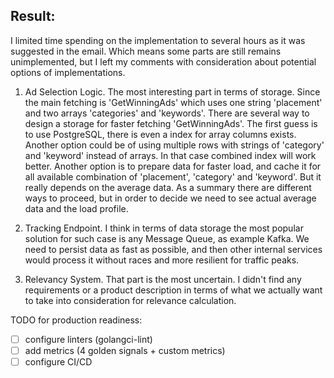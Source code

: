 Result:
---

I limited time spending on the implementation to several hours as it was suggested in the email.
Which means some parts are still remains unimplemented, but I left my comments with consideration about potential options of implementations.

1. Ad Selection Logic. The most interesting part in terms of storage.
Since the main fetching is 'GetWinningAds' which uses one string 'placement' and two arrays 'categories' and 'keywords'.
There are several way to design a storage for faster fetching 'GetWinningAds'. The first guess is to use PostgreSQL, there is even a index for array columns exists.
Another option could be of using multiple rows with strings of 'category' and 'keyword' instead of arrays. In that case combined index will work better.
Another option is to prepare data for faster load, and cache it for all available combination of 'placement', 'category' and 'keyword'. But it really depends on the average data.
As a summary there are different ways to proceed, but in order to decide we need to see actual average data and the load profile.

2. Tracking Endpoint. I think in terms of data storage the most popular solution for such case is any Message Queue, as example Kafka.
We need to persist data as fast as possible, and then other internal services would process it without races and more resilient for traffic peaks.

3. Relevancy System. That part is the most uncertain. I didn't find any requirements or a product description in terms of what we actually want to take into consideration for relevance calculation.


TODO for production readiness:
* [ ] configure linters (golangci-lint)
* [ ] add metrics (4 golden signals + custom metrics)
* [ ] configure CI/CD
